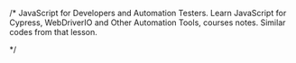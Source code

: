 /*
JavaScript for Developers and Automation Testers. Learn JavaScript for Cypress, WebDriverIO and Other Automation Tools, courses notes. Similar codes from that lesson.

*/

